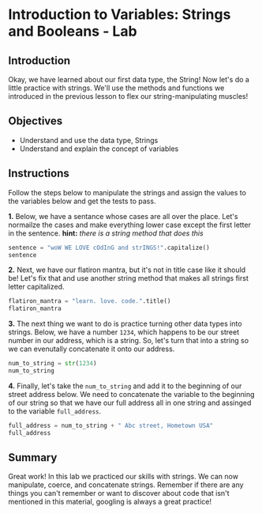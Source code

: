 
# Introduction to Variables: Strings and Booleans - Lab

## Introduction
Okay, we have learned about our first data type, the String! Now let's do a little practice with strings. We'll use the methods and functions we introduced in the previous lesson to flex our string-manipulating muscles!

## Objectives
* Understand and use the data type, Strings
* Understand and explain the concept of variables

## Instructions

Follow the steps below to manipulate the strings and assign the values to the variables below and get the tests to pass.

**1.** Below, we have a sentance whose cases are all over the place. Let's normailze the cases and make everything lower case except the first letter in the sentence. **hint:** *there is a string method that does this*


```python
sentence = "woW WE LOVE cOdInG and strINGS!".capitalize()
sentence
```

**2.** Next, we have our flatiron mantra, but it's not in title case like it should be! Let's fix that and use another string method that makes all strings first letter capitalized. 


```python
flatiron_mantra = "learn. love. code.".title()
flatiron_mantra
```

**3.** The next thing we want to do is practice turning other data types into strings. Below, we have a number `1234`, which happens to be our street number in our address, which is a string. So, let's turn that into a string so we can evenutally concatenate it onto our address.


```python
num_to_string = str(1234)
num_to_string
```

**4.** Finally, let's take the `num_to_string` and add it to the beginning of our street address below. We need to concatenate the variable to the beginning of our string so that we have our full address all in one string and assinged to the variable `full_address`.


```python
full_address = num_to_string + " Abc street, Hometown USA"
full_address
```

## Summary
Great work! In this lab we practiced our skills with strings. We can now manipulate, coerce, and concatenate strings. Remember if there are any things you can't remember or want to discover about code that isn't mentioned in this material, googling is always a great practice!

